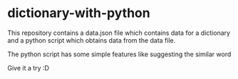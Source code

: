 # dictionary-with-python
This repository contains a data.json file which contains data for a dictionary and a python script which obtains data from the data file.

The python script has some simple features like suggesting the similar word

Give it a try :D
